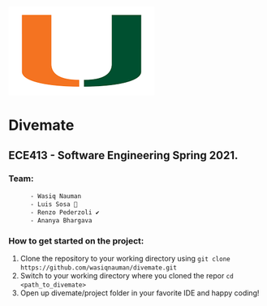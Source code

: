 ![alt text](https://github.com/wasiqnauman/divemate/blob/main/docs/logo.png "Logo")
# Divemate

## ECE413 - Software Engineering Spring 2021. 

### Team: 
          - Wasiq Nauman
          - Luis Sosa 🧐
          - Renzo Pederzoli ✔
          - Ananya Bhargava

### How to get started on the project:  

1. Clone the repository to your working directory using `git clone https://github.com/wasiqnauman/divemate.git`  
2. Switch to your working directory where you cloned the repor `cd <path_to_divemate>`  
3. Open up divemate/project folder in your favorite IDE and happy coding!
